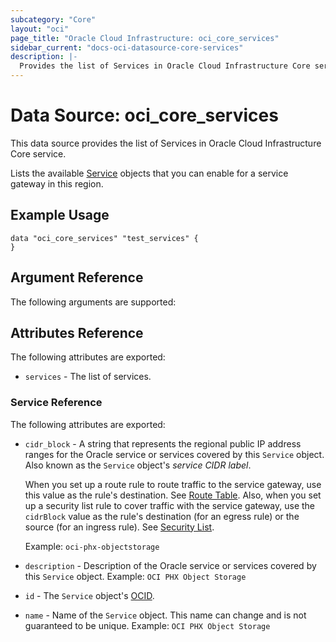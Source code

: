 ```yaml
---
subcategory: "Core"
layout: "oci"
page_title: "Oracle Cloud Infrastructure: oci_core_services"
sidebar_current: "docs-oci-datasource-core-services"
description: |-
  Provides the list of Services in Oracle Cloud Infrastructure Core service
---
```


# Data Source: oci_core_services
This data source provides the list of Services in Oracle Cloud Infrastructure Core service.

Lists the available [Service](https://docs.cloud.oracle.com/iaas/api/#/en/iaas/latest/Service/) objects that you can enable for a
service gateway in this region.


## Example Usage

```hcl
data "oci_core_services" "test_services" {
}
```

## Argument Reference

The following arguments are supported:



## Attributes Reference

The following attributes are exported:

* `services` - The list of services.

### Service Reference

The following attributes are exported:

* `cidr_block` - A string that represents the regional public IP address ranges for the Oracle service or services covered by this `Service` object. Also known as the `Service` object's *service CIDR label*.

	When you set up a route rule to route traffic to the service gateway, use this value as the rule's destination. See [Route Table](https://docs.cloud.oracle.com/iaas/api/#/en/iaas/latest/RouteTable/). Also, when you set up a security list rule to cover traffic with the service gateway, use the `cidrBlock` value as the rule's destination (for an egress rule) or the source (for an ingress rule). See [Security List](https://docs.cloud.oracle.com/iaas/api/#/en/iaas/latest/SecurityList/).

	Example: `oci-phx-objectstorage` 
* `description` - Description of the Oracle service or services covered by this `Service` object.  Example: `OCI PHX Object Storage` 
* `id` - The `Service` object's [OCID](https://docs.cloud.oracle.com/iaas/Content/General/Concepts/identifiers.htm).
* `name` - Name of the `Service` object. This name can change and is not guaranteed to be unique.  Example: `OCI PHX Object Storage` 

